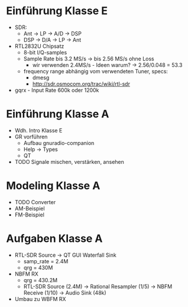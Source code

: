 # Einführung Klasse E

* SDR:
    * Ant -> LP -> A/D -> DSP
    * DSP -> D/A -> LP -> Ant
* RTL2832U Chipsatz
    * 8-bit I/Q-samples
    * Sample Rate bis 3.2 MS/s -> bis 2.56 MS/s ohne Loss
        * wir verwenden 2.4MS/s - Ideen warum?
          -> 2.56/0.048 = 53.3
    * frequency range abhängig vom verwendeten Tuner, specs:
        * dmesg
        * http://sdr.osmocom.org/trac/wiki/rtl-sdr
* gqrx - Input Rate 600k oder 1200k

# Einführung Klasse A

* Wdh. Intro Klasse E
* GR vorführen
    * Aufbau gnuradio-companion
    * Help -> Types
    * QT
* TODO Signale mischen, verstärken, ansehen

# Modeling Klasse A

* TODO Converter
* AM-Beispiel
* FM-Beispiel

# Aufgaben Klasse A

* RTL-SDR Source -> QT GUI Waterfall Sink
    * samp_rate = 2.4M
    * qrg = 430M
* NBFM RX
    * qrg = 430.2M
    * RTL-SDR Source (2.4M)
      -> Rational Resampler (1/5)
      -> NBFM Receive (1/10)
      -> Audio Sink (48k)
* Umbau zu WBFM RX
